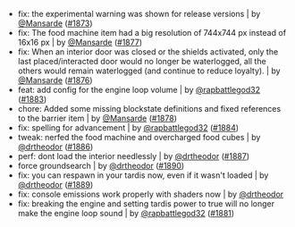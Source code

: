 - fix: the experimental warning was shown for release versions | by [@Mansarde](https://github.com/Mansarde) ([#1873](https://github.com/amblelabs/ait/pull/1873))
- fix: The food machine item had a big resolution of 744x744 px instead of 16x16 px | by [@Mansarde](https://github.com/Mansarde) ([#1877](https://github.com/amblelabs/ait/pull/1877))
- fix: When an interior door was closed or the shields activated, only the last placed/interacted door would no longer be waterlogged, all the others would remain waterlogged (and continue to reduce loyalty). | by [@Mansarde](https://github.com/Mansarde) ([#1876](https://github.com/amblelabs/ait/pull/1876))
- feat: add config for the engine loop volume | by [@rapbattlegod32](https://github.com/rapbattlegod32) ([#1883](https://github.com/amblelabs/ait/pull/1883))
- chore: Added some missing blockstate definitions and fixed references to the barrier item | by [@Mansarde](https://github.com/Mansarde) ([#1878](https://github.com/amblelabs/ait/pull/1878))
- fix: spelling for advancement | by [@rapbattlegod32](https://github.com/rapbattlegod32) ([#1884](https://github.com/amblelabs/ait/pull/1884))
- tweak: nerfed the food machine and overcharged food cubes | by [@drtheodor](https://github.com/drtheodor) ([#1886](https://github.com/amblelabs/ait/pull/1886))
- perf: dont load the interior needlessly | by [@drtheodor](https://github.com/drtheodor) ([#1887](https://github.com/amblelabs/ait/pull/1887))
- force groundsearch | by [@drtheodor](https://github.com/drtheodor) ([#1890](https://github.com/amblelabs/ait/pull/1890))
- fix: you can respawn in your tardis now, even if it wasn't loaded | by [@drtheodor](https://github.com/drtheodor) ([#1889](https://github.com/amblelabs/ait/pull/1889))
- fix: console emissions work properly with shaders now | by [@drtheodor](https://github.com/drtheodor)
- fix: breaking the engine and setting tardis power to true will no longer make the engine loop sound | by [@rapbattlegod32](https://github.com/rapbattlegod32) ([#1881](https://github.com/amblelabs/ait/pull/1881))
